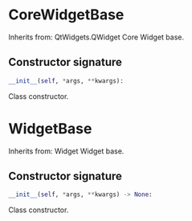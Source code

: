 # CoreWidgetBase
Inherits from: QtWidgets.QWidget
Core Widget base.
## Constructor signature
```python
__init__(self, *args, **kwargs):
```
Class constructor.
# WidgetBase
Inherits from: Widget
Widget base.
## Constructor signature
```python
__init__(self, *args, **kwargs) -> None:
```
Class constructor.
